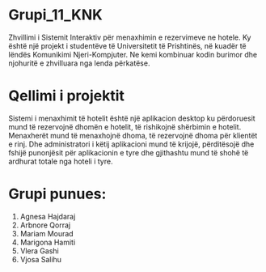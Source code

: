 # Grupi_11_KNK
Zhvillimi i Sistemit Interaktiv për menaxhimin e rezervimeve ne hotele.
Ky është një projekt i studentëve të Universitetit të Prishtinës, në kuadër të lëndës Komunikimi Njeri-Kompjuter.
Ne kemi kombinuar kodin burimor dhe njohuritë e zhvilluara nga lenda përkatëse.

# Qellimi i projektit
Sistemi i menaxhimit të hotelit është një aplikacion desktop ku përdoruesit mund të rezervojnë dhomën e hotelit, të rishikojnë shërbimin e hotelit. Menaxherët mund të menaxhojnë dhoma, të rezervojnë dhoma për klientët e rinj. Dhe administratori i këtij aplikacioni mund të krijojë, përditësojë dhe fshijë punonjësit për aplikacionin e tyre dhe gjithashtu mund të shohë të ardhurat totale nga hoteli i tyre.

# Grupi punues:

1. Agnesa Hajdaraj
2. Arbnore Qorraj
3. Mariam Mourad
4. Marigona Hamiti
5. Vlera Gashi
6. Vjosa Salihu
